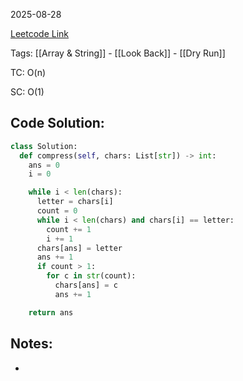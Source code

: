 2025-08-28

[Leetcode Link](https://leetcode.com/problems/string-compression/description/?envType=study-plan-v2&envId=leetcode-75)

Tags: [[Array & String]] - [[Look Back]] - [[Dry Run]]

TC: O(n)

SC: O(1)

## Code Solution: 

```python
class Solution:
  def compress(self, chars: List[str]) -> int:
    ans = 0
    i = 0

    while i < len(chars):
      letter = chars[i]
      count = 0
      while i < len(chars) and chars[i] == letter:
        count += 1
        i += 1
      chars[ans] = letter
      ans += 1
      if count > 1:
        for c in str(count):
          chars[ans] = c
          ans += 1

    return ans
```

## Notes:
- 
